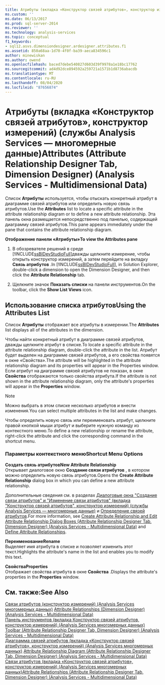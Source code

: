 ```yaml
---
title: Атрибуты (вкладка «Конструктор связей атрибутов», конструктор измерений) (Analysis Services-многомерные данные) | Документация Майкрософт
ms.custom: ''
ms.date: 06/13/2017
ms.prod: sql-server-2014
ms.reviewer: ''
ms.technology: analysis-services
ms.topic: conceptual
f1_keywords:
- sql12.asvs.dimensiondesigner.ardesigner.attributes.f1
ms.assetid: 850a68aa-1d70-4f0f-ba39-aeca834596c1
author: minewiskan
ms.author: owend
ms.openlocfilehash: baced7debe540827d603d39f9978a1e18bc17762
ms.sourcegitcommit: ad4d92dce894592a259721a1571b1d8736abacdb
ms.translationtype: MT
ms.contentlocale: ru-RU
ms.lasthandoff: 08/04/2020
ms.locfileid: "87656874"
---
```

# <a name="attributes-attribute-relationship-designer-tab-dimension-designer-analysis-services---multidimensional-data"></a><span data-ttu-id="90088-102">Атрибуты (вкладка «Конструктор связей атрибутов», конструктор измерений) (службы Analysis Services — многомерные данные)</span><span class="sxs-lookup"><span data-stu-id="90088-102">Attributes (Attribute Relationship Designer Tab, Dimension Designer) (Analysis Services - Multidimensional Data)</span></span>
  <span data-ttu-id="90088-103">Список **Атрибуты** используется, чтобы отыскать конкретный атрибут в диаграмме связей атрибутов или определить новую связь атрибутов.</span><span class="sxs-lookup"><span data-stu-id="90088-103">Use the **Attributes** list to locate a specific attribute in the attribute relationship diagram or to define a new attribute relationship.</span></span> <span data-ttu-id="90088-104">Эта панель окна размещается непосредственно под панелью, содержащей диаграмму связей атрибутов.</span><span class="sxs-lookup"><span data-stu-id="90088-104">This pane appears immediately under the pane that contains the attribute relationship diagram.</span></span>  
  
 <span data-ttu-id="90088-105">**Отображение панели «Атрибуты»**</span><span class="sxs-lookup"><span data-stu-id="90088-105">**To view the Attributes pane**</span></span>  
  
1.  <span data-ttu-id="90088-106">В обозревателе решений в среде [!INCLUDE[ssBIDevStudioFull](../includes/ssbidevstudiofull-md.md)]дважды щелкните измерение, чтобы открыть конструктор измерений, а затем перейдите на вкладку **Связь атрибутов** .</span><span class="sxs-lookup"><span data-stu-id="90088-106">In [!INCLUDE[ssBIDevStudioFull](../includes/ssbidevstudiofull-md.md)], in Solution Explorer, double-click a dimension to open the Dimension Designer, and then click the **Attribute Relationship** tab.</span></span>  
  
2.  <span data-ttu-id="90088-107">Щелкните значок **Показать списки** на панели инструментов.</span><span class="sxs-lookup"><span data-stu-id="90088-107">On the toolbar, click the **Show List Views** icon.</span></span>  
  
## <a name="using-the-attributes-list"></a><span data-ttu-id="90088-108">Использование списка атрибутов</span><span class="sxs-lookup"><span data-stu-id="90088-108">Using the Attributes List</span></span>  
 <span data-ttu-id="90088-109">Список **Атрибуты** отображает все атрибуты в измерении.</span><span class="sxs-lookup"><span data-stu-id="90088-109">The **Attributes** list displays all of the attributes in the dimension.</span></span>  
  
 <span data-ttu-id="90088-110">Чтобы найти конкретный атрибут в диаграмме связей атрибутов, дважды щелкните атрибут в списке.</span><span class="sxs-lookup"><span data-stu-id="90088-110">To locate a specific attribute in the attribute relationship diagram, double-click the attribute in the list.</span></span> <span data-ttu-id="90088-111">Атрибут будет выделен на диаграмме связей атрибутов, а его свойства появятся в окне «Свойства».</span><span class="sxs-lookup"><span data-stu-id="90088-111">The attribute will be highlighted in the attribute relationship diagram and its properties will appear in the Properties window.</span></span> <span data-ttu-id="90088-112">Если атрибут на диаграмме связей атрибутов не показан, в окне **Свойства** отображаются только свойства атрибута.</span><span class="sxs-lookup"><span data-stu-id="90088-112">If the attribute is not shown in the attribute relationship diagram, only the attribute's properties will appear in the **Properties** window.</span></span>  
  
> [!NOTE]  
>  <span data-ttu-id="90088-113">Можно выбрать в этом списке несколько атрибутов и внести изменения.</span><span class="sxs-lookup"><span data-stu-id="90088-113">You can select multiple attributes in the list and make changes.</span></span>  
  
 <span data-ttu-id="90088-114">Чтобы определить новую связь или переименовать атрибут, щелкните правой кнопкой мыши атрибут и выберите нужную команду из контекстного меню.</span><span class="sxs-lookup"><span data-stu-id="90088-114">To define a new relationship or rename the attribute, right-click the attribute and click the corresponding command in the shortcut menu.</span></span>  
  
### <a name="shortcut-menu-options"></a><span data-ttu-id="90088-115">Параметры контекстного меню</span><span class="sxs-lookup"><span data-stu-id="90088-115">Shortcut Menu Options</span></span>  
 <span data-ttu-id="90088-116">**Создать связь атрибутов**</span><span class="sxs-lookup"><span data-stu-id="90088-116">**New Attribute Relationship**</span></span>  
 <span data-ttu-id="90088-117">Открывает диалоговое окно **Создание связи атрибутов** , в котором можно определить новую связь атрибутов.</span><span class="sxs-lookup"><span data-stu-id="90088-117">Opens the **Create Attribute Relationship** dialog box in which you can define a new attribute relationship.</span></span>  
  
 <span data-ttu-id="90088-118">Дополнительные сведения см. в разделах [Диалоговые окна "Создание связи атрибутов" и "Изменение связи атрибутов" (вкладка "Конструктор связей атрибутов", конструктор измерений) (службы Analysis Services — многомерные данные)](create-edit-attribute-relationships-dialog-boxes-analysis-services-multidimensional-data.md) и [Определение связей атрибутов](multidimensional-models/attribute-relationships-define.md).</span><span class="sxs-lookup"><span data-stu-id="90088-118">For more information, see [Create Attribute Relationship and Edit Attribute Relationship Dialog Boxes &#40;Attribute Relationship Designer Tab, Dimension Designer&#41; &#40;Analysis Services - Multidimensional Data&#41;](create-edit-attribute-relationships-dialog-boxes-analysis-services-multidimensional-data.md) and [Define Attribute Relationships](multidimensional-models/attribute-relationships-define.md).</span></span>  
  
 <span data-ttu-id="90088-119">**Переименование**</span><span class="sxs-lookup"><span data-stu-id="90088-119">**Rename**</span></span>  
 <span data-ttu-id="90088-120">Выделяет имя атрибута в списке и позволяет изменить этот текст.</span><span class="sxs-lookup"><span data-stu-id="90088-120">Highlights the attribute's name in the list and enables you to modify this text.</span></span>  
  
 <span data-ttu-id="90088-121">**Свойства**</span><span class="sxs-lookup"><span data-stu-id="90088-121">**Properties**</span></span>  
 <span data-ttu-id="90088-122">Отображает свойства атрибута в окне **Свойства** .</span><span class="sxs-lookup"><span data-stu-id="90088-122">Displays the attribute's properties in the **Properties** window.</span></span>  
  
## <a name="see-also"></a><span data-ttu-id="90088-123">См. также:</span><span class="sxs-lookup"><span data-stu-id="90088-123">See Also</span></span>  
 <span data-ttu-id="90088-124">[Связи атрибутов &#40;конструктор измерений&#41; &#40;Analysis Services многомерных данных&#41;](attribute-relationships-dimension-designer-analysis-services-multidimensional-data.md) </span><span class="sxs-lookup"><span data-stu-id="90088-124">[Attribute Relationships &#40;Dimension Designer&#41; &#40;Analysis Services - Multidimensional Data&#41;](attribute-relationships-dimension-designer-analysis-services-multidimensional-data.md) </span></span>  
 <span data-ttu-id="90088-125">[Панель инструментов &#40;вкладка Конструктор связей атрибутов, конструктор измерений&#41; &#40;Analysis Services многомерных данных&#41;](toolbar-attribute-relationship-dimension-designer-analysis-services-multidimensional-data.md) </span><span class="sxs-lookup"><span data-stu-id="90088-125">[Toolbar &#40;Attribute Relationship Designer Tab, Dimension Designer&#41; &#40;Analysis Services - Multidimensional Data&#41;](toolbar-attribute-relationship-dimension-designer-analysis-services-multidimensional-data.md) </span></span>  
 <span data-ttu-id="90088-126">[Диаграмма связей атрибутов &#40;вкладка «Конструктор связей атрибутов», конструктор измерений&#41; &#40;Analysis Services многомерных данных&#41;](attribute-relationship-diagram-analysis-services-multidimensional-data.md) </span><span class="sxs-lookup"><span data-stu-id="90088-126">[Attribute Relationship Diagram &#40;Attribute Relationship Designer Tab, Dimension Designer&#41; &#40;Analysis Services - Multidimensional Data&#41;](attribute-relationship-diagram-analysis-services-multidimensional-data.md) </span></span>  
 [<span data-ttu-id="90088-127">Связи атрибутов &#40;вкладка «Конструктор связей атрибутов», конструктор измерений&#41; &#40;Analysis Services многомерных данных&#41;</span><span class="sxs-lookup"><span data-stu-id="90088-127">Attribute Relationships &#40;Attribute Relationship Designer Tab, Dimension Designer&#41; &#40;Analysis Services - Multidimensional Data&#41;</span></span>](attribute-relationships-designer-tab-dimension-designer-analysis-services-multidimensional-data.md)  
  
  

